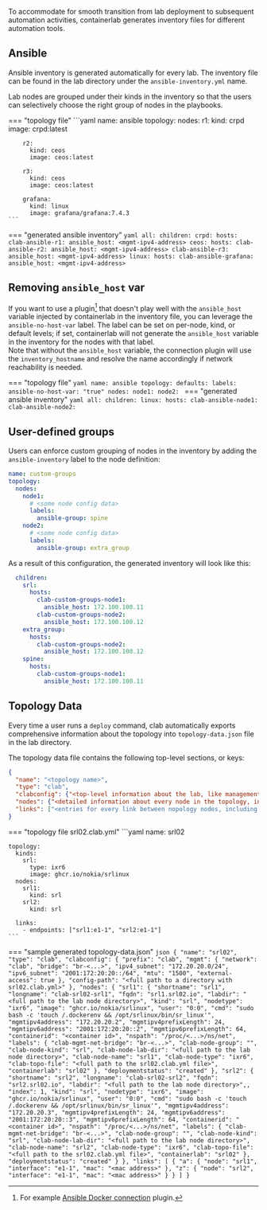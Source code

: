 To accommodate for smooth transition from lab deployment to subsequent automation activities, containerlab generates inventory files for different automation tools.

## Ansible
Ansible inventory is generated automatically for every lab. The inventory file can be found in the lab directory under the `ansible-inventory.yml` name.

Lab nodes are grouped under their kinds in the inventory so that the users can selectively choose the right group of nodes in the playbooks.

=== "topology file"
    ```yaml
    name: ansible
    topology:
      nodes:
        r1:
          kind: crpd
          image: crpd:latest

        r2:
          kind: ceos
          image: ceos:latest

        r3:
          kind: ceos
          image: ceos:latest

        grafana:
          kind: linux
          image: grafana/grafana:7.4.3
    ```
=== "generated ansible inventory"
    ```yaml
    all:
      children:
        crpd:
          hosts:
            clab-ansible-r1:
              ansible_host: <mgmt-ipv4-address>
        ceos:
          hosts:
            clab-ansible-r2:
              ansible_host: <mgmt-ipv4-address>
            clab-ansible-r3:
              ansible_host: <mgmt-ipv4-address>
        linux:
          hosts:
            clab-ansible-grafana:
              ansible_host: <mgmt-ipv4-address>
    ```

## Removing `ansible_host` var
If you want to use a plugin[^1] that doesn't play well with the `ansible_host` variable injected by containerlab in the inventory file, you can leverage the `ansible-no-host-var` label. The label can be set on per-node, kind, or default levels; if set, containerlab will not generate the `ansible_host` variable in the inventory for the nodes with that label.  
Note that without the `ansible_host` variable, the connection plugin will use the `inventory_hostname` and resolve the name accordingly if network reachability is needed.

=== "topology file"
    ```yaml
    name: ansible
      topology:
        defaults:
          labels:
            ansible-no-host-var: "true"
        nodes:
          node1:
          node2:
    ```
=== "generated ansible inventory"
    ```yaml
    all:
      children:
        linux:
          hosts:
            clab-ansible-node1:
            clab-ansible-node2:
    ```

## User-defined groups
Users can enforce custom grouping of nodes in the inventory by adding the `ansible-inventory` label to the node definition:

```yaml
name: custom-groups
topology:
  nodes:
    node1:
      # <some node config data>
      labels:
        ansible-group: spine
    node2:
      # <some node config data>
      labels:
        ansible-group: extra_group
```

As a result of this configuration, the generated inventory will look like this:

```yaml
  children:
    srl:
      hosts:
        clab-custom-groups-node1:
          ansible_host: 172.100.100.11
        clab-custom-groups-node2:
          ansible_host: 172.100.100.12
    extra_group:
      hosts:
        clab-custom-groups-node2:
          ansible_host: 172.100.100.12
    spine:
      hosts:
        clab-custom-groups-node1:
          ansible_host: 172.100.100.11
```

## Topology Data
Every time a user runs a `deploy` command, clab automatically exports comprehensive information about the topology into `topology-data.json` file in the lab directory.

The topology data file contains the following top-level sections, or keys:

```json
{
  "name": "<topology name>",
  "type": "clab",
  "clabconfig": {"<top-level information about the lab, like management network details>"},
  "nodes": {"<detailed information about every node in the topology, including dynamic information like management IP addresses>"},
  "links": ["<entries for every link between nopology nodes, including interface names and allocated MAC addresses>"]
}
````


=== "topology file srl02.clab.yml"
    ```yaml
    name: srl02

    topology:
      kinds:
        srl:
          type: ixr6
          image: ghcr.io/nokia/srlinux
      nodes:
        srl1:
          kind: srl
        srl2:
          kind: srl

      links:
        - endpoints: ["srl1:e1-1", "srl2:e1-1"]
    ```
=== "sample generated topology-data.json"
    ```json
    {
      "name": "srl02",
      "type": "clab",
      "clabconfig": {
        "prefix": "clab",
        "mgmt": {
          "network": "clab",
          "bridge": "br-<...>",
          "ipv4_subnet": "172.20.20.0/24",
          "ipv6_subnet": "2001:172:20:20::/64",
          "mtu": "1500",
          "external-access": true
        },
        "config-path": "<full path to a directory with srl02.clab.yml>"
      },
      "nodes": {
        "srl1": {
          "shortname": "srl1",
          "longname": "clab-srl02-srl1",
          "fqdn": "srl1.srl02.io",
          "labdir": "<full path to the lab node directory>",
          "kind": "srl",
          "nodetype": "ixr6",
          "image": "ghcr.io/nokia/srlinux",
          "user": "0:0",
          "cmd": "sudo bash -c 'touch /.dockerenv && /opt/srlinux/bin/sr_linux'",
          "mgmtipv4address": "172.20.20.2",
          "mgmtipv4prefixLength": 24,
          "mgmtipv6address": "2001:172:20:20::2",
          "mgmtipv6prefixLength": 64,
          "containerid": "<container id>",
          "nspath": "/proc/<...>/ns/net",
          "labels": {
            "clab-mgmt-net-bridge": "br-<...>",
            "clab-node-group": "",
            "clab-node-kind": "srl",
            "clab-node-lab-dir": "<full path to the lab node directory>",
            "clab-node-name": "srl1",
            "clab-node-type": "ixr6",
            "clab-topo-file": "<full path to the srl02.clab.yml file>",
            "containerlab": "srl02"
          },
          "deploymentstatus": "created"
        },
        "srl2": {
          "shortname": "srl2",
          "longname": "clab-srl02-srl2",
          "fqdn": "srl2.srl02.io",
          "labdir": "<full path to the lab node directory>",,
          "index": 1,
          "kind": "srl",
          "nodetype": "ixr6",
          "image": "ghcr.io/nokia/srlinux",
          "user": "0:0",
          "cmd": "sudo bash -c 'touch /.dockerenv && /opt/srlinux/bin/sr_linux'",
          "mgmtipv4address": "172.20.20.3",
          "mgmtipv4prefixLength": 24,
          "mgmtipv6address": "2001:172:20:20::3",
          "mgmtipv6prefixLength": 64,
          "containerid": "<container id>",
          "nspath": "/proc/<...>/ns/net",
          "labels": {
            "clab-mgmt-net-bridge": "br-<...>",
            "clab-node-group": "",
            "clab-node-kind": "srl",
            "clab-node-lab-dir": "<full path to the lab node directory>",
            "clab-node-name": "srl2",
            "clab-node-type": "ixr6",
            "clab-topo-file": "<full path to the srl02.clab.yml file>",
            "containerlab": "srl02"
          },
          "deploymentstatus": "created"
        }
      },
      "links": [
        {
          "a": {
            "node": "srl1",
            "interface": "e1-1",
            "mac": "<mac address>"
          },
          "z": {
            "node": "srl2",
            "interface": "e1-1",
            "mac": "<mac address>"
          }
        }
      ]
    }
    ```

[^1]: For example [Ansible Docker connection](https://docs.ansible.com/ansible/latest/collections/community/docker/docker_connection.html) plugin.